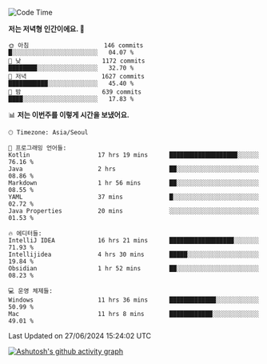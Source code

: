   <!--START_SECTION:waka-->
![Code Time](http://img.shields.io/badge/Code%20Time-402%20hrs%2026%20mins-blue)

**저는 저녁형 인간이에요. 🦉** 

```text
🌞 아침                     146 commits         █░░░░░░░░░░░░░░░░░░░░░░░░   04.07 % 
🌆 낮　                     1172 commits        ████████░░░░░░░░░░░░░░░░░   32.70 % 
🌃 저녁                     1627 commits        ███████████░░░░░░░░░░░░░░   45.40 % 
🌙 밤　                     639 commits         ████░░░░░░░░░░░░░░░░░░░░░   17.83 % 
```


📊 **저는 이번주를 이렇게 시간을 보냈어요.** 

```text
🕑︎ Timezone: Asia/Seoul

💬 프로그래밍 언어들: 
Kotlin                   17 hrs 19 mins      ███████████████████░░░░░░   76.16 % 
Java                     2 hrs               ██░░░░░░░░░░░░░░░░░░░░░░░   08.86 % 
Markdown                 1 hr 56 mins        ██░░░░░░░░░░░░░░░░░░░░░░░   08.55 % 
YAML                     37 mins             █░░░░░░░░░░░░░░░░░░░░░░░░   02.72 % 
Java Properties          20 mins             ░░░░░░░░░░░░░░░░░░░░░░░░░   01.53 % 

🔥 에디터들: 
IntelliJ IDEA            16 hrs 21 mins      ██████████████████░░░░░░░   71.93 % 
Intellijidea             4 hrs 30 mins       █████░░░░░░░░░░░░░░░░░░░░   19.84 % 
Obsidian                 1 hr 52 mins        ██░░░░░░░░░░░░░░░░░░░░░░░   08.23 % 

💻 운영 체제들: 
Windows                  11 hrs 36 mins      █████████████░░░░░░░░░░░░   50.99 % 
Mac                      11 hrs 8 mins       ████████████░░░░░░░░░░░░░   49.01 % 
```


 Last Updated on 27/06/2024 15:24:02 UTC
<!--END_SECTION:waka-->
[![Ashutosh's github activity graph](https://github-readme-activity-graph.vercel.app/graph?username=mindongeon&bg_color=000000&color=c86496&line=c86496&point=c86496&area=true&hide_border=true)](https://github.com/ashutosh00710/github-readme-activity-graph)
